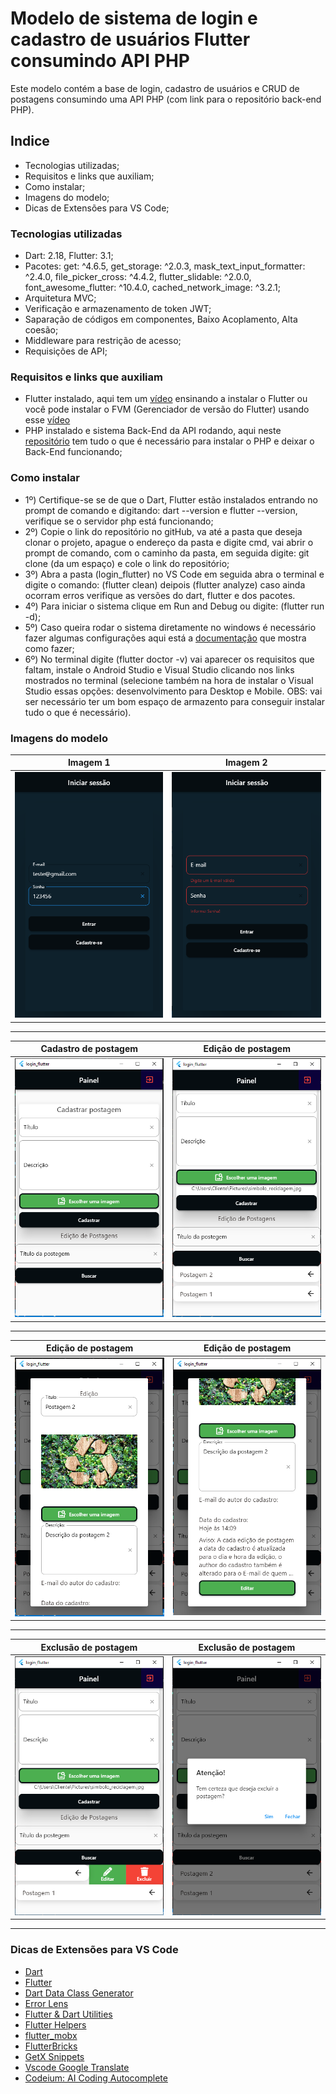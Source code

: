 # Modelo de sistema de login e cadastro de usuários Flutter consumindo API PHP
Este modelo contém a base de login, cadastro de usuários e CRUD de postagens consumindo uma API PHP (com link para o repositório back-end PHP).

## Indice
- Tecnologias utilizadas;
- Requisitos e links que auxiliam;
- Como instalar;
- Imagens do modelo;
- Dicas de Extensões para VS Code;

### Tecnologias utilizadas
- Dart: 2.18, Flutter: 3.1;
- Pacotes: get: ^4.6.5, get_storage: ^2.0.3, mask_text_input_formatter: ^2.4.0, file_picker_cross: ^4.4.2, flutter_slidable: ^2.0.0, font_awesome_flutter: ^10.4.0, cached_network_image: ^3.2.1;
- Arquitetura MVC;
- Verificação e armazenamento de token JWT;
- Saparação de códigos em componentes, Baixo Acoplamento, Alta coesão; 
- Middleware para restrição de acesso;
- Requisições de API;

### Requisitos e links que auxiliam
- Flutter instalado, aqui tem um <a href="https://www.youtube.com/watch?v=FUWYvBJOlsI">vídeo</a> ensinando a instalar o Flutter ou você pode instalar o FVM (Gerenciador de versão do Flutter) usando esse <a href="https://www.youtube.com/watch?v=lQCf4At6Upc">vídeo</a>
- PHP instalado e sistema Back-End da API rodando, aqui neste <a href="https://github.com/Maycon-crz/modelo_de_sistema_php_com_api/blob/main/README.md">repositório</a> tem tudo o que é necessário para instalar o PHP e deixar o Back-End funcionando;

### Como instalar
- 1º) Certifique-se se de que o Dart, Flutter estão instalados entrando no prompt de comando e digitando: dart --version e flutter --version, verifique se o servidor php está funcionando;
- 2º) Copie o link do repositório no gitHub, va até a pasta que deseja clonar o projeto, apague o endereço da pasta e digite cmd, vai abrir o prompt de comando, com o caminho da pasta, em seguida digite: git clone (da um espaço) e cole o link do repositório;
- 3º) Abra a pasta (login_flutter) no VS Code em seguida abra o terminal e digite o comando: (flutter clean) deipois (flutter analyze) caso ainda ocorram erros verifique as versões do dart, flutter e dos pacotes.
- 4º) Para iniciar o sistema clique em Run and Debug ou digite: (flutter run -d);
- 5º) Caso queira rodar o sistema diretamente no windows é necessário fazer algumas configurações aqui está a <a href="[https://www.youtube.com/watch?v=kkH-LtjPbyU&list=PLzc1k4Riyr4Jv1YxbNadQ0Gua2-dCqD8Q&index=1](https://docs.flutter.dev/platform-integration/desktop)">documentação</a> que mostra como fazer;
- 6º) No terminal digite (flutter doctor -v) vai aparecer os requisitos que faltam, instale o Android Studio e Visual Studio clicando nos links mostrados no terminal (selecione também na hora de instalar o Visual Studio essas opções: desenvolvimento para Desktop e Mobile. OBS: vai ser necessário ter um bom espaço de armazento para conseguir instalar tudo o que é necessário).

### Imagens do modelo
| Imagem 1                                               | Imagem 2                                                     |
| ------------------------------------------------------ | ------------------------------------------------------------ |
| ![Imagem 1](imagens/login_v2.PNG)                      | ![Imagem 2](imagens/login_validation_v2.PNG)                 |
--------
| Cadastro de postagem                                   | Edição de postagem                                           |
| ------------------------------------------------------ | ------------------------------------------------------------ |
|![Imagem 1](imagens/cadastro_de_postagens.PNG)          | ![Imagem 2](imagens/edicao_de_postagem_parte_1.PNG)          |
--------
| Edição de postagem                                     | Edição de postagem                                           |
| ------------------------------------------------------ | ------------------------------------------------------------ |
|![Imagem 1](imagens/edicao_de_postagem_parte_2.PNG)     | ![Imagem 2](imagens/edicao_de_postagem_parte_3.PNG)          |
--------
| Exclusão de postagem                                   | Exclusão de postagem                                         |
| ------------------------------------------------------ | ------------------------------------------------------------ |
|![Imagem 1](imagens/exclusao_de_postagem_parte_1.PNG)   | ![Imagem 2](imagens/exclusao_de_postagem_parte_2.PNG)        |
--------

### Dicas de Extensões para VS Code
- <a href="https://marketplace.visualstudio.com/items?itemName=Dart-Code.dart-code">Dart</a>
- <a href="https://marketplace.visualstudio.com/items?itemName=Dart-Code.flutter">Flutter</a>
- <a href="https://marketplace.visualstudio.com/items?itemName=dotup.dart-data-class-generator">Dart Data Class Generator</a>
- <a href="https://marketplace.visualstudio.com/items?itemName=usernamehw.errorlens">Error Lens</a>
- <a href="https://marketplace.visualstudio.com/items?itemName=RodrigoRahman.flutter-dart-utils">Flutter & Dart Utilities</a>
- <a href="https://marketplace.visualstudio.com/items?itemName=aksharpatel47.vscode-flutter-helper">Flutter Helpers</a>
- <a href="https://marketplace.visualstudio.com/items?itemName=Flutterando.flutter-mobx">flutter_mobx</a>
- <a href="https://marketplace.visualstudio.com/items?itemName=FlutterBricksProductions.flutterbricks">FlutterBricks</a>
- <a href="https://marketplace.visualstudio.com/items?itemName=get-snippets.get-snippets">GetX Snippets</a>
- <a href="https://marketplace.visualstudio.com/items?itemName=funkyremi.vscode-google-translate">Vscode Google Translate</a>
- <a href="https://marketplace.visualstudio.com/items?itemName=Codeium.codeium">Codeium: AI Coding Autocomplete</a>

